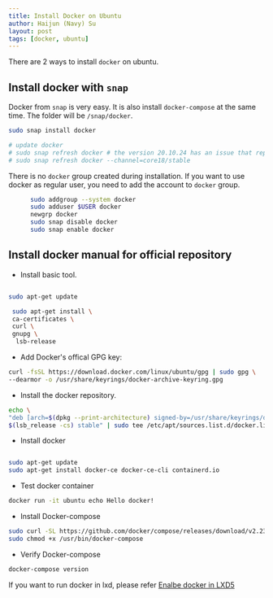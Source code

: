 ```yaml
---
title: Install Docker on Ubuntu
author: Haijun (Navy) Su
layout: post
tags: [docker, ubuntu]
---
```


There are 2 ways to install `docker` on ubuntu.

## Install docker with `snap`

Docker from `snap` is very easy. It is also install `docker-compose` at the same time. The folder will be `/snap/docker`.

```bash
sudo snap install docker

# update docker
# sudo snap refresh docker # the version 20.10.24 has an issue that reports 'http: invalid Host header'
# sudo snap refresh docker --channel=core18/stable

```

There is no `docker` group created during installation. If you want to use docker as regular user, you need to add the account to `docker` group.

```bash
      sudo addgroup --system docker
      sudo adduser $USER docker
      newgrp docker
      sudo snap disable docker
      sudo snap enable docker
```

## Install docker manual for official repository

* Install basic tool.

```bash

sudo apt-get update

 sudo apt-get install \
 ca-certificates \
 curl \
 gnupg \
  lsb-release

```

* Add Docker's offical GPG key:

```bash
curl -fsSL https://download.docker.com/linux/ubuntu/gpg | sudo gpg \
--dearmor -o /usr/share/keyrings/docker-archive-keyring.gpg

```

* Install the docker repository.

```bash
echo \
"deb [arch=$(dpkg --print-architecture) signed-by=/usr/share/keyrings/docker-archive-keyring.gpg] https://download.docker.com/linux/ubuntu \
$(lsb_release -cs) stable" | sudo tee /etc/apt/sources.list.d/docker.list > /dev/null

```

* Install docker

```bash

sudo apt-get update
sudo apt-get install docker-ce docker-ce-cli containerd.io

```

* Test docker container

```bash
docker run -it ubuntu echo Hello docker!
```

* Install Docker-compose

```bash
sudo curl -SL https://github.com/docker/compose/releases/download/v2.23.0/docker-compose-linux-x86_64 -o /usr/bin/docker-compose
sudo chmod +x /usr/bin/docker-compose
```

* Verify Docker-compose

```bash
docker-compose version
```

If you want to run docker in lxd, please refer [Enalbe docker in LXD5](/enalbe-docker-in-lxd5/)

